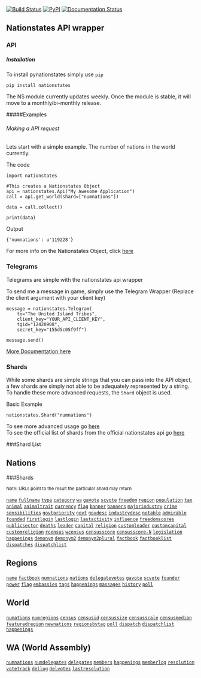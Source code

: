 [![Build Status](https://travis-ci.org/Dolphman/pynationstates.svg)](https://travis-ci.org/Dolphman/pynationstates) [![PyPI](https://img.shields.io/pypi/v/nationstates.svg)](https://pypi.python.org/pypi?:action=display&name=nationstates) [![Documentation Status](https://readthedocs.org/projects/pynationstates/badge/?version=latest)](http://pynationstates.readthedocs.org/en/latest/?badge=latest)


Nationstates API wrapper
---

### API

##### Installation

To install pynationstates simply use `pip`

    pip install nationstates

The NS module currently updates weekly. Once the module is stable, it 
will move to a monthly/bi-monthly release. 

#####Examples
###### Making a API request

Lets start with a simple example. The number of nations in the world 
currently. 

The code

    import nationstates
	
    #This creates a Nationstates Object
    api = nationstates.Api("My Awesome Application")
    call = api.get_world(shard=["numnations"])

    data = call.collect()

    print(data)

Output

    {'numnations': u'119228'}

For more info on the Nationstates Object, click [here](https://github.com/Dolphman/pynationstates/blob/master/Documentation/ApiCall.md)


### Telegrams

Telegrams are simple with the nationstates api wrapper

To send me a message in game, simply use the Telegram Wrapper (Replace 
the client 
argument 
with your client key)

    message = nationstates.Telegram(
        to="The United Island Tribes",
        client_key="YOUR_API_CLIENT_KEY",
        tgid="12420908",
        secret_key="155d5c05f9ff")

    message.send()

[More Documentation here](https://github.com/Dolphman/pynationstates/blob/master/Documentation/telegram.md)
 

### Shards

While some shards are simple strings that you can pass into the API object, a few shards are simply not able to be adequately represented by a string. To handle these more advanced requests, the `Shard` object is used.

Basic Example

    nationstates.Shard("numnations")


To see more advanced usage go [here](https://github.com/Dolphman/pynationstates/blob/master/Documentation/shards.md)<br>
To see the official list of shards from the official nationstates api go [here](https://www.nationstates.net/pages/api.html) 

###Shard List

Nations 
---

###Shards

<sub>Note: URLs point to the result the particular shard may return<br>


[`name`](https://www.nationstates.net/cgi-bin/api.cgi?nation=testlandia&q=name)
[`fullname`](https://www.nationstates.net/cgi-bin/api.cgi?nation=testlandia&q=fullname)
[`type`](https://www.nationstates.net/cgi-bin/api.cgi?nation=testlandia&q=type)
[`category`](https://www.nationstates.net/cgi-bin/api.cgi?nation=testlandia&q=category)
[`wa`](https://www.nationstates.net/cgi-bin/api.cgi?nation=testlandia&q=wa)
[`gavote`](https://www.nationstates.net/cgi-bin/api.cgi?nation=testlandia&q=gavote)
[`scvote`](https://www.nationstates.net/cgi-bin/api.cgi?nation=testlandia&q=scvote)
[`freedom`](https://www.nationstates.net/cgi-bin/api.cgi?nation=testlandia&q=freedom)
[`region`](https://www.nationstates.net/cgi-bin/api.cgi?nation=testlandia&q=region)
[`population`](https://www.nationstates.net/cgi-bin/api.cgi?nation=testlandia&q=population)
[`tax`](https://www.nationstates.net/cgi-bin/api.cgi?nation=testlandia&q=tax)
[`animal`](https://www.nationstates.net/cgi-bin/api.cgi?nation=testlandia&q=animal)
[`animaltrait`](https://www.nationstates.net/cgi-bin/api.cgi?nation=testlandia&q=animaltrait)
[`currency`](https://www.nationstates.net/cgi-bin/api.cgi?nation=testlandia&q=currency)
[`flag`](https://www.nationstates.net/cgi-bin/api.cgi?nation=testlandia&q=flag)
[`banner`](https://www.nationstates.net/cgi-bin/api.cgi?nation=testlandia&q=banner)
[`banners`](https://www.nationstates.net/cgi-bin/api.cgi?nation=testlandia&q=banners)
[`majorindustry`](https://www.nationstates.net/cgi-bin/api.cgi?nation=testlandia&q=majorindustry)
[`crime`](https://www.nationstates.net/cgi-bin/api.cgi?nation=testlandia&q=crime)
[`sensibilities`](https://www.nationstates.net/cgi-bin/api.cgi?nation=testlandia&q=sensibilities)
[`govtpriority`](https://www.nationstates.net/cgi-bin/api.cgi?nation=testlandia&q=govtpriority)
[`govt`](https://www.nationstates.net/cgi-bin/api.cgi?nation=testlandia&q=govt)
[`govdesc`](https://www.nationstates.net/cgi-bin/api.cgi?nation=testlandia&q=govtdesc)
[`industrydesc`](https://www.nationstates.net/cgi-bin/api.cgi?nation=testlandia&q=industrydesc)
[`notable`](https://www.nationstates.net/cgi-bin/api.cgi?nation=testlandia&q=notable)
[`admirable`](https://www.nationstates.net/cgi-bin/api.cgi?nation=testlandia&q=admirable)
[`founded`](https://www.nationstates.net/cgi-bin/api.cgi?nation=testlandia&q=founded)
[`firstlogin`](https://www.nationstates.net/cgi-bin/api.cgi?nation=testlandia&q=firstlogin)
[`lastlogin`](https://www.nationstates.net/cgi-bin/api.cgi?nation=testlandia&q=lastlogin)
[`lastactivity`](https://www.nationstates.net/cgi-bin/api.cgi?nation=testlandia&q=lastactivity)
[`influence`](https://www.nationstates.net/cgi-bin/api.cgi?nation=testlandia&q=influence)
[`freedomscores`](https://www.nationstates.net/cgi-bin/api.cgi?nation=testlandia&q=freedomscores)
[`publicsector`](https://www.nationstates.net/cgi-bin/api.cgi?nation=testlandia&q=publicsector)
[`deaths`](https://www.nationstates.net/cgi-bin/api.cgi?nation=testlandia&q=deaths)
[`leader`](https://www.nationstates.net/cgi-bin/api.cgi?nation=testlandia&q=leader)
[`capital`](https://www.nationstates.net/cgi-bin/api.cgi?nation=testlandia&q=capital)
[`religion`](https://www.nationstates.net/cgi-bin/api.cgi?nation=testlandia&q=religion)
[`customleader`](https://www.nationstates.net/cgi-bin/api.cgi?nation=testlandia&q=customleader)
[`customcapital`](https://www.nationstates.net/cgi-bin/api.cgi?nation=testlandia&q=customcapital)
[`customreligion`](https://www.nationstates.net/cgi-bin/api.cgi?nation=testlandia&q=customreligion)
[`rcensus`](https://www.nationstates.net/cgi-bin/api.cgi?nation=testlandia&q=rcensus)
[`wcensus`](https://www.nationstates.net/cgi-bin/api.cgi?nation=testlandia&q=wcensus)
[`censusscore`](https://www.nationstates.net/cgi-bin/api.cgi?nation=testlandia&q=censusscore)
[`censusscore-N`](https://www.nationstates.net/cgi-bin/api.cgi?nation=testlandia&q=censusscore-66)
[`legislation`](https://www.nationstates.net/cgi-bin/api.cgi?nation=testlandia&q=legislation)
[`happenings`](https://www.nationstates.net/cgi-bin/api.cgi?nation=testlandia&q=happenings)
[`demonym`](https://www.nationstates.net/cgi-bin/api.cgi?nation=testlandia&q=demonym)
[`demonym2`](https://www.nationstates.net/cgi-bin/api.cgi?nation=testlandia&q=demonym2)
[`demonym2plural`](https://www.nationstates.net/cgi-bin/api.cgi?nation=testlandia&q=demonym2plural)
[`factbook`](https://www.nationstates.net/cgi-bin/api.cgi?nation=testlandia&q=factbooks)
[`factbooklist`](https://www.nationstates.net/cgi-bin/api.cgi?nation=testlandia&q=factbooklist)
[`dispatches`](https://www.nationstates.net/cgi-bin/api.cgi?nation=testlandia&q=dispatches)
[`dispatchlist`](https://www.nationstates.net/cgi-bin/api.cgi?nation=testlandia&q=dispatchlist)


Regions
---

[`name`](https://www.nationstates.net/cgi-bin/api.cgi?region=the_rejected_realms&q=name)
[`factbook`](https://www.nationstates.net/cgi-bin/api.cgi?region=the_rejected_realms&q=factbook)
[`numnations`](https://www.nationstates.net/cgi-bin/api.cgi?region=the_rejected_realms&q=numnations)
[`nations`](https://www.nationstates.net/cgi-bin/api.cgi?region=the_rejected_realms&q=nations)
[`delegatevotes`](https://www.nationstates.net/cgi-bin/api.cgi?region=the_rejected_realms&q=delegate)
[`gavote`](https://www.nationstates.net/cgi-bin/api.cgi?region=the_rejected_realms&q=gavote)
[`scvote`](https://www.nationstates.net/cgi-bin/api.cgi?region=the_rejected_realms&q=scvote)
[`founder`](https://www.nationstates.net/cgi-bin/api.cgi?region=the_rejected_realms&q=founder)
[`power`](https://www.nationstates.net/cgi-bin/api.cgi?region=the_rejected_realms&q=power)
[`flag`](https://www.nationstates.net/cgi-bin/api.cgi?region=the_rejected_realms&q=flag)
[`embassies`](https://www.nationstates.net/cgi-bin/api.cgi?region=the_rejected_realms&q=embassies)
[`tags`](https://www.nationstates.net/cgi-bin/api.cgi?region=the_rejected_realms&q=tags)
[`happenings`](https://www.nationstates.net/cgi-bin/api.cgi?region=the_rejected_realms&q=happenings)
[`massages`](https://www.nationstates.net/cgi-bin/api.cgi?region=the_rejected_realms&q=messages;offset=75)
[`history`](https://www.nationstates.net/cgi-bin/api.cgi?region=the_rejected_realms&q=history)
[`poll`](https://www.nationstates.net/cgi-bin/api.cgi?region=the_rejected_realms&q=poll)

World
---

[`numations`](https://www.nationstates.net/cgi-bin/api.cgi?q=numnations)
[`numregions`](https://www.nationstates.net/cgi-bin/api.cgi?q=numregions)
[`census`](https://www.nationstates.net/cgi-bin/api.cgi?q=census)
[`censusid`](https://www.nationstates.net/cgi-bin/api.cgi?q=censusid)
[`censussize`](https://www.nationstates.net/cgi-bin/api.cgi?q=censussize)
[`censusscale`](https://www.nationstates.net/cgi-bin/api.cgi?q=censusscale)
[`censusmedian`](https://www.nationstates.net/cgi-bin/api.cgi?q=censusmedian)
[`featuredregion`](https://www.nationstates.net/cgi-bin/api.cgi?q=featuredregion)
[`newnations`](https://www.nationstates.net/cgi-bin/api.cgi?q=newnations)
[`regionsbytag`](https://www.nationstates.net/cgi-bin/api.cgi?q=regionsbytag)
[`poll`](https://www.nationstates.net/cgi-bin/api.cgi?q=poll)
[`dispatch`](https://www.nationstates.net/cgi-bin/api.cgi?q=dispatch)
[`dispatchlist`](https://www.nationstates.net/cgi-bin/api.cgi?q=dispatchlist)
[`happenings`](https://www.nationstates.net/cgi-bin/api.cgi?q=happenings)

WA (World Assembly)
---

[`numnations`](https://www.nationstates.net/cgi-bin/api.cgi?wa=1&q=numnations)
[`numdelegates`](https://www.nationstates.net/cgi-bin/api.cgi?wa=1&q=numdelegates)
[`delegates`](https://www.nationstates.net/cgi-bin/api.cgi?wa=1&q=delegates)
[`members`](https://www.nationstates.net/cgi-bin/api.cgi?wa=1&q=members)
[`happenings`](https://www.nationstates.net/cgi-bin/api.cgi?wa=1&q=happenings)
[`memberlog`](https://www.nationstates.net/cgi-bin/api.cgi?wa=1&q=memberlog)
[`resolution`](https://www.nationstates.net/cgi-bin/api.cgi?wa=1&q=resolution)
[`votetrack`](https://www.nationstates.net/cgi-bin/api.cgi?wa=1&q=votetrack)
[`dellog`](https://www.nationstates.net/cgi-bin/api.cgi?wa=1&q=dellog)
[`delvotes`](https://www.nationstates.net/cgi-bin/api.cgi?wa=1&q=delvotes)
[`lastresolution`](https://www.nationstates.net/cgi-bin/api.cgi?wa=1&q=lastresolution)


